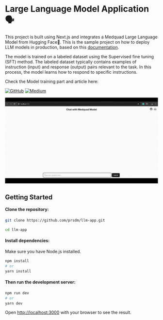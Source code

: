 # Large Language Model Application 🗣️

This project is built using Next.js and integrates a Medquad Large Language Model from Hugging Face🤗. This is the sample project on how to deploy LLM models in production, based on this [documentation](https://sdk.vercel.ai/providers/legacy-providers/hugging-face). 

The model is trained on a labeled dataset using the Supervised fine tuning (SFT) method. The labeled dataset typically contains examples of instruction (input) and response (output) pairs relevant to the task. In this process, the model learns how to respond to specific instructions.

Check the Model training part and article here:

[![GitHub](https://img.shields.io/badge/Github-code-blue?style=flat&logo=github&logoColor=white&color=red)](https://github.com/prsdm/fine-tuning-llms/blob/main/Fine-tuning-phi-2-model.ipynb) [![Medium](https://img.shields.io/badge/Medium-view_article-green?style=flat&logo=medium&logoColor=white&color=green)](https://medium.com/@prasadmahamulkar/fine-tuning-phi-2-a-step-by-step-guide-e672e7f1d009)

![Demo](<public/demo.gif>) 

## Getting Started

#### Clone the repository:
```bash
git clone https://github.com/prsdm/llm-app.git
```
```bash
cd llm-app
```
#### Install dependencies:
Make sure you have Node.js installed.
```bash
npm install
# or
yarn install
```
#### Then run the development server:

```bash
npm run dev
# or
yarn dev
```

Open [http://localhost:3000](http://localhost:3000) with your browser to see the result.


